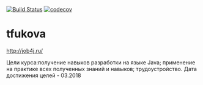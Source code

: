 [![Build Status](https://travis-ci.org/TatyanaAlex/tfukova.svg?branch=master)](https://travis-ci.org/TatyanaAlex/tfukova)
[![codecov](https://codecov.io/gh/TatyanaAlex/tfukova/branch/master/graph/badge.svg)](https://codecov.io/gh/TatyanaAlex/tfukova)

# tfukova
http://job4j.ru/

Цели курса:получение навыков разработки на языке Java; применение на практике всех полученных знаний и навыков; трудоустройство.
Дата достижения целей -  03.2018

